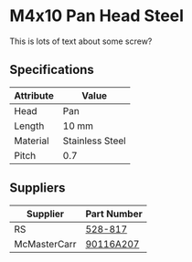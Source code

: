 # M4x10 Pan Head Steel

This is lots of text about some screw?




## Specifications

|Attribute |Value|
|---|---|
|Head|Pan|
|Length|10 mm|
|Material|Stainless Steel|
|Pitch|0.7|


## Suppliers

|Supplier |Part Number|
|---|---|
|RS|[528-817](https://uk.rs-online.com/web/p/machine-screws/0528817/)|
|McMasterCarr|[90116A207](https://www.mcmaster.com/90116A207)|
